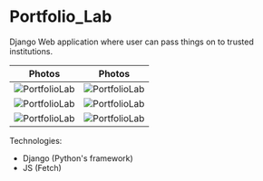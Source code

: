 ﻿# Portfolio_Lab

Django Web application where user can pass things on to trusted institutions.

 Photos|Photos
:-------------------------------------------------------:|:----------------------------------------------:
![PortfolioLab](https://snipboard.io/hFg9kI.jpg)  |  ![PortfolioLab](https://snipboard.io/9koxyU.jpg)
![PortfolioLab](https://snipboard.io/1Ek4zU.jpg)  |  ![PortfolioLab](https://snipboard.io/muHo7a.jpg)
![PortfolioLab](https://snipboard.io/A8Eiug.jpg)  |  ![PortfolioLab](https://snipboard.io/XgfBFt.jpg)

Technologies:
* Django (Python's framework)
* JS (Fetch)
